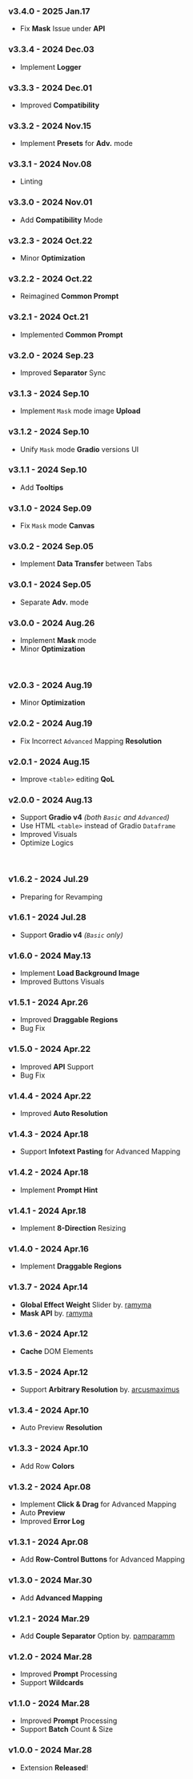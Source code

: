 ### v3.4.0 - 2025 Jan.17
- Fix **Mask** Issue under **API**

### v3.3.4 - 2024 Dec.03
- Implement **Logger**

### v3.3.3 - 2024 Dec.01
- Improved **Compatibility**

### v3.3.2 - 2024 Nov.15
- Implement **Presets** for **Adv.** mode

### v3.3.1 - 2024 Nov.08
- Linting

### v3.3.0 - 2024 Nov.01
- Add **Compatibility** Mode

### v3.2.3 - 2024 Oct.22
- Minor **Optimization**

### v3.2.2 - 2024 Oct.22
- Reimagined **Common Prompt**

### v3.2.1 - 2024 Oct.21
- Implemented **Common Prompt**

### v3.2.0 - 2024 Sep.23
- Improved **Separator** Sync

### v3.1.3 - 2024 Sep.10
- Implement `Mask` mode image **Upload**

### v3.1.2 - 2024 Sep.10
- Unify `Mask` mode **Gradio** versions UI

### v3.1.1 - 2024 Sep.10
- Add **Tooltips**

### v3.1.0 - 2024 Sep.09
- Fix `Mask` mode **Canvas**

### v3.0.2 - 2024 Sep.05
- Implement **Data Transfer** between Tabs

### v3.0.1 - 2024 Sep.05
- Separate **Adv.** mode

### v3.0.0 - 2024 Aug.26
- Implement **Mask** mode
- Minor **Optimization**

<br>

### v2.0.3 - 2024 Aug.19
- Minor **Optimization**

### v2.0.2 - 2024 Aug.19
- Fix Incorrect `Advanced` Mapping **Resolution**

### v2.0.1 - 2024 Aug.15
- Improve `<table>` editing **QoL**

### v2.0.0 - 2024 Aug.13
- Support **Gradio v4** *(both `Basic` and `Advanced`)*
- Use HTML `<table>` instead of Gradio `Dataframe`
- Improved Visuals
- Optimize Logics

<br>

### v1.6.2 - 2024 Jul.29
- Preparing for Revamping

### v1.6.1 - 2024 Jul.28
- Support **Gradio v4** *(`Basic` only)*

### v1.6.0 - 2024 May.13
- Implement **Load Background Image**
- Improved Buttons Visuals

### v1.5.1 - 2024 Apr.26
- Improved **Draggable Regions**
- Bug Fix

### v1.5.0 - 2024 Apr.22
- Improved **API** Support
- Bug Fix

### v1.4.4 - 2024 Apr.22
- Improved **Auto Resolution**

### v1.4.3 - 2024 Apr.18
- Support **Infotext Pasting** for Advanced Mapping

### v1.4.2 - 2024 Apr.18
- Implement **Prompt Hint**

### v1.4.1 - 2024 Apr.18
- Implement **8-Direction** Resizing

### v1.4.0 - 2024 Apr.16
- Implement **Draggable Regions**

### v1.3.7 - 2024 Apr.14
- **Global Effect Weight** Slider by. <ins>ramyma</ins>
- **Mask API** by. <ins>ramyma</ins>

### v1.3.6 - 2024 Apr.12
- **Cache** DOM Elements

### v1.3.5 - 2024 Apr.12
- Support **Arbitrary Resolution** by. <ins>arcusmaximus</ins>

### v1.3.4 - 2024 Apr.10
- Auto Preview **Resolution**

### v1.3.3 - 2024 Apr.10
- Add Row **Colors**

### v1.3.2 - 2024 Apr.08
- Implement **Click & Drag** for Advanced Mapping
- Auto **Preview**
- Improved **Error Log**

### v1.3.1 - 2024 Apr.08
- Add **Row-Control Buttons** for Advanced Mapping

### v1.3.0 - 2024 Mar.30
- Add **Advanced Mapping**

### v1.2.1 - 2024 Mar.29
- Add **Couple Separator** Option by. <ins>pamparamm</ins>

### v1.2.0 - 2024 Mar.28
- Improved **Prompt** Processing
- Support **Wildcards**

### v1.1.0 - 2024 Mar.28
- Improved **Prompt** Processing
- Support **Batch** Count & Size

### v1.0.0 - 2024 Mar.28
- Extension **Released**!
